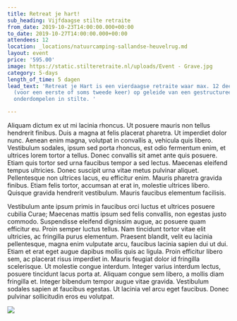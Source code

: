 ```yaml
---
title: Retreat je hart!
sub_heading: Vijfdaagse stilte retraite
from_date: 2019-10-23T14:00:00.000+00:00
to_date: 2019-10-27T14:00:00.000+00:00
attendees: 12
location: _locations/natuurcamping-sallandse-heuvelrug.md
layout: event
price: '595.00'
image: https://static.stilteretraite.nl/uploads/Event - Grave.jpg
category: 5-days
length_of_time: 5 dagen
lead_text: 'Retreat je Hart is een vierdaagse retraite waar max. 12 deelnemers zich
  (voor een eerste of soms tweede keer) op geleide van een gestructureerd dagprogramma
  onderdompelen in stilte. '

---
```

Aliquam dictum ex ut mi lacinia rhoncus. Ut posuere mauris non tellus hendrerit finibus. Duis a magna at felis placerat pharetra. Ut imperdiet dolor nunc. Aenean enim magna, volutpat in convallis a, vehicula quis libero. Vestibulum sodales, ipsum sed porta rhoncus, est odio fermentum enim, et ultrices lorem tortor a tellus. Donec convallis sit amet ante quis posuere. Etiam quis tortor sed urna faucibus tempor a sed lectus. Maecenas eleifend tempus ultricies. Donec suscipit urna vitae metus pulvinar aliquet. Pellentesque non ultrices lacus, eu efficitur enim. Mauris pharetra gravida finibus. Etiam felis tortor, accumsan at erat in, molestie ultrices libero. Quisque gravida hendrerit vestibulum. Mauris faucibus elementum facilisis.

Vestibulum ante ipsum primis in faucibus orci luctus et ultrices posuere cubilia Curae; Maecenas mattis ipsum sed felis convallis, non egestas justo commodo. Suspendisse eleifend dignissim augue, ac posuere quam efficitur eu. Proin semper luctus tellus. Nam tincidunt tortor vitae elit ultricies, ac fringilla purus elementum. Praesent blandit, velit eu lacinia pellentesque, magna enim vulputate arcu, faucibus lacinia sapien dui ut dui. Etiam et erat eget augue dapibus mollis quis ac ligula. Proin efficitur libero sem, ac placerat risus imperdiet in. Mauris feugiat dolor id fringilla scelerisque. Ut molestie congue interdum. Integer varius interdum lectus, posuere tincidunt lacus porta at. Aliquam congue sem libero, a mollis diam fringilla et. Integer bibendum tempor augue vitae gravida. Vestibulum sodales sapien at faucibus egestas. Ut lacinia vel arcu eget faucibus. Donec pulvinar sollicitudin eros eu volutpat.

![](https://static.stilteretraite.nl/uploads/1.jpg)
